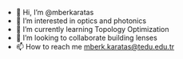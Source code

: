 - 👋 Hi, I’m @mberkaratas
- 👀 I’m interested in optics and photonics
- 🌱 I’m currently learning Topology Optimization
- 💞️ I’m looking to collaborate building lenses
- 📫 How to reach me mberk.karatas@tedu.edu.tr

<!---
mberkaratas/mberkaratas is a ✨ special ✨ repository because its `README.md` (this file) appears on your GitHub profile.
You can click the Preview link to take a look at your changes.
--->
